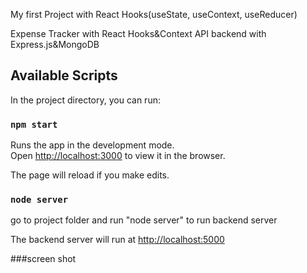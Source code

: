 My first Project with React Hooks(useState, useContext, useReducer)

Expense Tracker with React Hooks&Context API  backend with Express.js&MongoDB

## Available Scripts

In the project directory, you can run:

### `npm start`

Runs the app in the development mode.<br />
Open [http://localhost:3000](http://localhost:3000) to view it in the browser.

The page will reload if you make edits.<br />

### `node server`
go to project folder and run "node server" to run backend server 

The backend server will run at [http://localhost:5000](http://localhost:5000)
 
###screen shot


